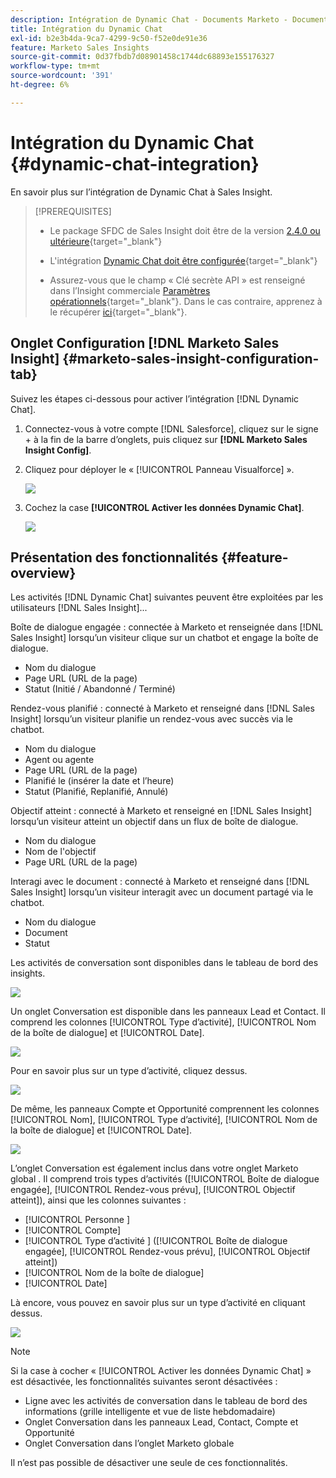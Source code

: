 ```yaml
---
description: Intégration de Dynamic Chat - Documents Marketo - Documentation du produit
title: Intégration du Dynamic Chat
exl-id: b2e3b4da-9ca7-4299-9c50-f52e0de91e36
feature: Marketo Sales Insights
source-git-commit: 0d37fbdb7d08901458c1744dc68893e155176327
workflow-type: tm+mt
source-wordcount: '391'
ht-degree: 6%

---
```


# Intégration du Dynamic Chat {#dynamic-chat-integration}

En savoir plus sur l’intégration de Dynamic Chat à Sales Insight.

>[!PREREQUISITES]
>
>* Le package SFDC de Sales Insight doit être de la version [2.4.0 ou ultérieure](/help/marketo/product-docs/marketo-sales-insight/msi-for-salesforce/upgrading/upgrading-your-msi-package.md){target="_blank"}
>
>* L&#39;intégration [Dynamic Chat doit être configurée](/help/marketo/product-docs/demand-generation/dynamic-chat/dynamic-chat-overview.md){target="_blank"}
>
>* Assurez-vous que le champ « Clé secrète API » est renseigné dans l’Insight commerciale [Paramètres opérationnels](/help/marketo/product-docs/marketo-sales-insight/msi-for-salesforce/configuration/marketo-sales-insight-configuration-tab-in-salesforce.md#operational-settings){target="_blank"}. Dans le cas contraire, apprenez à le récupérer [ici](/help/marketo/product-docs/marketo-sales-insight/msi-for-salesforce/configuration/configure-marketo-sales-insight-in-salesforce-enterprise-unlimited.md#configure-sales-insight-in-marketo){target="_blank"}.

## Onglet Configuration [!DNL Marketo Sales Insight] {#marketo-sales-insight-configuration-tab}

Suivez les étapes ci-dessous pour activer l’intégration [!DNL Dynamic Chat].

1. Connectez-vous à votre compte [!DNL Salesforce], cliquez sur le signe + à la fin de la barre d’onglets, puis cliquez sur **[!DNL Marketo Sales Insight Config]**.

1. Cliquez pour déployer le « [!UICONTROL Panneau Visualforce] ».

   ![](assets/dynamic-chat-integration-1.png)

1. Cochez la case **[!UICONTROL Activer les données Dynamic Chat]**.

   ![](assets/dynamic-chat-integration-2.png)

## Présentation des fonctionnalités {#feature-overview}

Les activités [!DNL Dynamic Chat] suivantes peuvent être exploitées par les utilisateurs [!DNL Sales Insight]...

Boîte de dialogue engagée : connectée à Marketo et renseignée dans [!DNL Sales Insight] lorsqu’un visiteur clique sur un chatbot et engage la boîte de dialogue.

* Nom du dialogue
* Page URL (URL de la page)
* Statut (Initié / Abandonné / Terminé)

Rendez-vous planifié : connecté à Marketo et renseigné dans [!DNL Sales Insight] lorsqu’un visiteur planifie un rendez-vous avec succès via le chatbot.

* Nom du dialogue
* Agent ou agente
* Page URL (URL de la page)
* Planifié le (insérer la date et l’heure)
* Statut (Planifié, Replanifié, Annulé)

Objectif atteint : connecté à Marketo et renseigné en [!DNL Sales Insight] lorsqu’un visiteur atteint un objectif dans un flux de boîte de dialogue.

* Nom du dialogue
* Nom de l&#39;objectif
* Page URL (URL de la page)

Interagi avec le document : connecté à Marketo et renseigné dans [!DNL Sales Insight] lorsqu’un visiteur interagit avec un document partagé via le chatbot.

* Nom du dialogue
* Document
* Statut

Les activités de conversation sont disponibles dans le tableau de bord des insights.

![](assets/dynamic-chat-integration-3.png)

Un onglet Conversation est disponible dans les panneaux Lead et Contact. Il comprend les colonnes [!UICONTROL Type d’activité], [!UICONTROL Nom de la boîte de dialogue] et [!UICONTROL Date].

![](assets/dynamic-chat-integration-4.png)

Pour en savoir plus sur un type d’activité, cliquez dessus.

![](assets/dynamic-chat-integration-5.png)

De même, les panneaux Compte et Opportunité comprennent les colonnes [!UICONTROL Nom], [!UICONTROL Type d’activité], [!UICONTROL Nom de la boîte de dialogue] et [!UICONTROL Date].

![](assets/dynamic-chat-integration-6.png)

L’onglet Conversation est également inclus dans votre onglet Marketo global . Il comprend trois types d’activités ([!UICONTROL Boîte de dialogue engagée], [!UICONTROL Rendez-vous prévu], [!UICONTROL Objectif atteint]), ainsi que les colonnes suivantes :

* [!UICONTROL  Personne ]
* [!UICONTROL Compte]
* [!UICONTROL  Type d’activité ] ([!UICONTROL Boîte de dialogue engagée], [!UICONTROL Rendez-vous prévu], [!UICONTROL Objectif atteint])
* [!UICONTROL Nom de la boîte de dialogue]
* [!UICONTROL Date]

Là encore, vous pouvez en savoir plus sur un type d’activité en cliquant dessus.

![](assets/dynamic-chat-integration-7.png)

>[!NOTE]
>
>Si la case à cocher « [!UICONTROL Activer les données Dynamic Chat] » est désactivée, les fonctionnalités suivantes seront désactivées :
>
>* Ligne avec les activités de conversation dans le tableau de bord des informations (grille intelligente et vue de liste hebdomadaire)
>* Onglet Conversation dans les panneaux Lead, Contact, Compte et Opportunité
>* Onglet Conversation dans l’onglet Marketo globale
>
>Il n’est pas possible de désactiver une seule de ces fonctionnalités.

